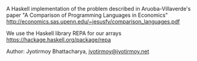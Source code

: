 A Haskell implementation of the problem described
in Aruoba-Villaverde's paper "A Comparison of Programming
Languages in Economics" 
http://economics.sas.upenn.edu/~jesusfv/comparison_languages.pdf

We use the Haskell library REPA for our arrays
https://hackage.haskell.org/package/repa

Author: Jyotirmoy Bhattacharya, jyotirmoy@jyotirmoy.net

